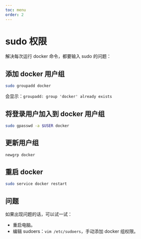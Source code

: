 ```yaml
---
toc: menu
order: 2
---
```


# sudo 权限

解决每次运行 docker 命令，都要输入 sudo 的问题：

## 添加 docker 用户组

```bash
sudo groupadd docker
```

会显示：`groupadd: group 'docker' already exists`

## 将登录用户加入到 docker 用户组

```bash
sudo gpasswd -a $USER docker
```

## 更新用户组

```bash
newgrp docker
```

## 重启 docker

```bash
sudo service docker restart
```

## 问题

如果出现问题的话，可以试一试：

- 重启电脑。
- 编辑 sudoers：`vim /etc/sudoers`，手动添加 docker 组权限。
